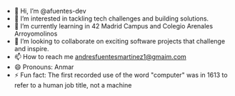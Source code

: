 - 👋 Hi, I’m @afuentes-dev
- 👀 I’m interested in tackling tech challenges and building solutions.
- 🌱 I’m currently learning in 42 Madrid Campus and Colegio Arenales Arroyomolinos
- 💞️ I’m looking to collaborate on  exciting software projects that challenge and inspire.
- 📫 How to reach me andresfuentesmartinez1@gmaim.com
- 😄 Pronouns: Anmar
- ⚡ Fun fact: The first recorded use of the word "computer" was in 1613 to refer to a human job title, not a machine

<!---
afuentes-dev/afuentes-dev is a ✨ special ✨ repository because its `README.md` (this file) appears on your GitHub profile.
You can click the Preview link to take a look at your changes.
--->
